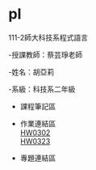 # pl
111-2師大科技系程式語言

-授課教師：蔡芸琤老師

-姓名：胡亞莉  

-系級：科技系二年級

* 課程筆記區

* 作業連結區
<br />  [HW0302](https://github.com/Huwalli/pl/blob/main/HW1.ipynb)
<br />  [HW0323](http://localhost:8889/notebooks/OneDrive/%E6%96%87%E4%BB%B6/GitHub/pl/HW1_divina.ipynb)

* 專題連結區

